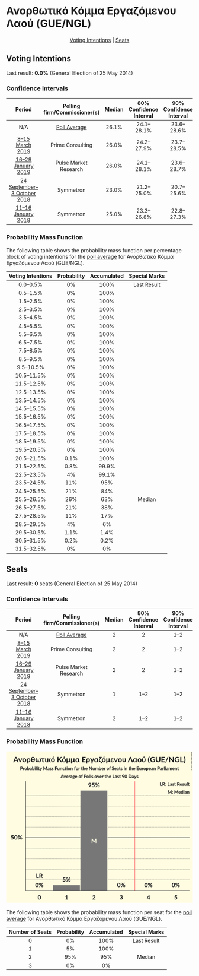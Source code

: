 # Ανορθωτικό Κόμμα Εργαζόμενου Λαού (GUE/NGL)

<p align="center"><a href="#voting-intentions">Voting Intentions</a> | <a href="#seats">Seats</a></p>

## Voting Intentions

Last result: **0.0%** (General Election of 25 May 2014)

### Confidence Intervals

| Period     | Polling firm/Commissioner(s) | Median | 80% Confidence Interval | 90% Confidence Interval | 95% Confidence Interval | 99% Confidence Interval |
|:----------:|:----------------:|:-----------:|:-----------------------:|:-----------------------:|:-----------------------:|:-----------------------:|
| N/A | [Poll Average](average.html) | 26.1% | 24.1–28.1% | 23.6–28.6% | 23.1–29.1% | 22.2–30.2% |
| [8–15 March 2019](2019-03-15-PrimeConsulting.html) | Prime Consulting | 26.0% | 24.2–27.9% | 23.7–28.5% | 23.2–29.0% | 22.4–29.9% |
| [16–29 January 2019](2019-01-29-PulseMarketResearch.html) | Pulse Market Research | 26.0% | 24.1–28.1% | 23.6–28.7% | 23.1–29.2% | 22.2–30.2% |
| [24 September–3 October 2018](2018-10-03-Symmetron.html) | Symmetron | 23.0% | 21.2–25.0% | 20.7–25.6% | 20.2–26.0% | 19.4–27.0% |
| [11–16 January 2018](2018-01-16-Symmetron.html) | Symmetron | 25.0% | 23.3–26.8% | 22.8–27.3% | 22.4–27.8% | 21.6–28.7% |

### Probability Mass Function

The following table shows the probability mass function per percentage block of voting intentions for the [poll average](average.html) for Ανορθωτικό Κόμμα Εργαζόμενου Λαού (GUE/NGL).

| Voting Intentions | Probability | Accumulated | Special Marks |
|:-----------------:|:-----------:|:-----------:|:-------------:|
| 0.0–0.5% | 0% | 100% | Last Result |
| 0.5–1.5% | 0% | 100% |  |
| 1.5–2.5% | 0% | 100% |  |
| 2.5–3.5% | 0% | 100% |  |
| 3.5–4.5% | 0% | 100% |  |
| 4.5–5.5% | 0% | 100% |  |
| 5.5–6.5% | 0% | 100% |  |
| 6.5–7.5% | 0% | 100% |  |
| 7.5–8.5% | 0% | 100% |  |
| 8.5–9.5% | 0% | 100% |  |
| 9.5–10.5% | 0% | 100% |  |
| 10.5–11.5% | 0% | 100% |  |
| 11.5–12.5% | 0% | 100% |  |
| 12.5–13.5% | 0% | 100% |  |
| 13.5–14.5% | 0% | 100% |  |
| 14.5–15.5% | 0% | 100% |  |
| 15.5–16.5% | 0% | 100% |  |
| 16.5–17.5% | 0% | 100% |  |
| 17.5–18.5% | 0% | 100% |  |
| 18.5–19.5% | 0% | 100% |  |
| 19.5–20.5% | 0% | 100% |  |
| 20.5–21.5% | 0.1% | 100% |  |
| 21.5–22.5% | 0.8% | 99.9% |  |
| 22.5–23.5% | 4% | 99.1% |  |
| 23.5–24.5% | 11% | 95% |  |
| 24.5–25.5% | 21% | 84% |  |
| 25.5–26.5% | 26% | 63% | Median |
| 26.5–27.5% | 21% | 38% |  |
| 27.5–28.5% | 11% | 17% |  |
| 28.5–29.5% | 4% | 6% |  |
| 29.5–30.5% | 1.1% | 1.4% |  |
| 30.5–31.5% | 0.2% | 0.2% |  |
| 31.5–32.5% | 0% | 0% |  |


## Seats

Last result: **0** seats (General Election of 25 May 2014)

### Confidence Intervals

| Period     | Polling firm/Commissioner(s) | Median | 80% Confidence Interval | 90% Confidence Interval | 95% Confidence Interval | 99% Confidence Interval |
|:----------:|:----------------:|:------:|:-----------------------:|:-----------------------:|:-----------------------:|:-----------------------:|
| N/A | [Poll Average](average.html) | 2 | 2 | 1–2 | 1–2 | 1–2 |
| [8–15 March 2019](2019-03-15-PrimeConsulting.html) | Prime Consulting | 2 | 2 | 1–2 | 1–2 | 1–2 |
| [16–29 January 2019](2019-01-29-PulseMarketResearch.html) | Pulse Market Research | 2 | 2 | 1–2 | 1–2 | 1–2 |
| [24 September–3 October 2018](2018-10-03-Symmetron.html) | Symmetron | 1 | 1–2 | 1–2 | 1–2 | 1–2 |
| [11–16 January 2018](2018-01-16-Symmetron.html) | Symmetron | 2 | 1–2 | 1–2 | 1–2 | 1–2 |

### Probability Mass Function

![Graph with seats probability mass function not yet produced](average-seats-pmf-ανορθωτικόκόμμαεργαζόμενουλαούguengl.png "Seats Probability Mass Function")

The following table shows the probability mass function per seat for the [poll average](average.html) for Ανορθωτικό Κόμμα Εργαζόμενου Λαού (GUE/NGL).

| Number of Seats | Probability | Accumulated | Special Marks |
|:---------------:|:-----------:|:-----------:|:-------------:|
| 0 | 0% | 100% | Last Result |
| 1 | 5% | 100% |  |
| 2 | 95% | 95% | Median |
| 3 | 0% | 0% |  |


